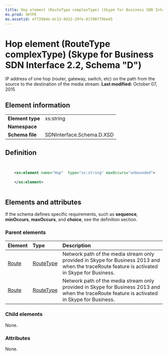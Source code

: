 ```yaml
---
title: Hop element (RouteType complexType) (Skype for Business SDN Interface 2.2, Schema "D")
ms.prod: SKYPE
ms.assetid: ef72984e-dc13-8d32-29fe-81700779be45
---
```



# Hop element (RouteType complexType) (Skype for Business SDN Interface 2.2, Schema "D")
IP address of one hop (router, gateway, switch, etc) on the path from the source to the destination of the media stream. 
 **Last modified:** October 07, 2015
  
    
    


## Element information


|||
|:-----|:-----|
|**Element type**|xs:string |
|**Namespace**||
|**Schema file**|SDNInterface.Schema.D.XSD |
   

## Definition


```XML


    <xs:element name="Hop"  type="xs:string" maxOccurs="unbounded">
    
    </xs:element>
  
```


## Elements and attributes

If the schema defines specific requirements, such as **sequence**, **minOccurs**, **maxOccurs**, and **choice**, see the definition section. 
  
    
    

### Parent elements



|**Element**|**Type**|**Description**|
|:-----|:-----|:-----|
| [Route](route-element-messagetype-complextype.md)| [RouteType](routetype-complextype-1.md)|Network path of the media stream only provided in Skype for Business 2013 and when the traceRoute feature is activated in Skype for Business. |
| [Route](route-element-qualitytype-complextype-1.md)| [RouteType](routetype-complextype-1.md)|Network path of the media stream only provided in Skype for Business 2013 and when the traceRoute feature is activated in Skype for Business. |
   

### Child elements

None. 
  
    
    

### Attributes

None. 
  
    
    

